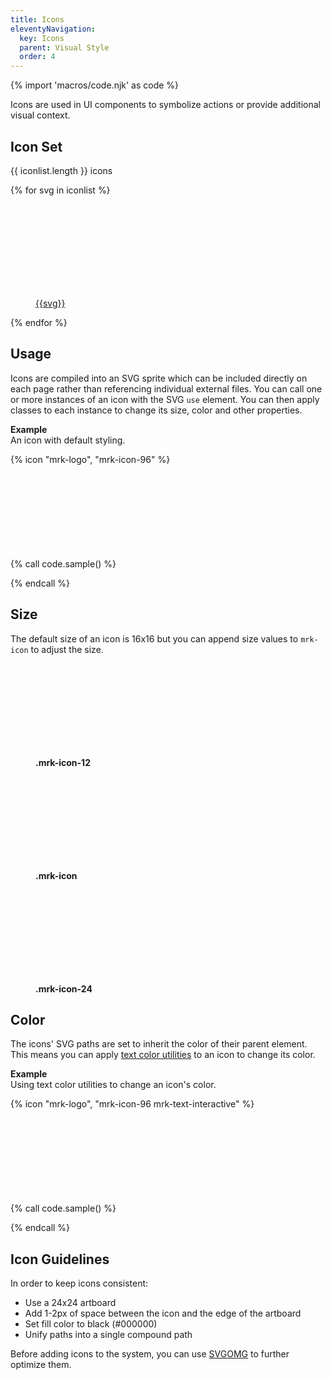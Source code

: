 ```yaml
---
title: Icons
eleventyNavigation:
  key: Icons
  parent: Visual Style
  order: 4
---
```


{% import 'macros/code.njk' as code %}

Icons are used in UI components to symbolize actions or provide additional visual context.

## Icon Set

<p>{{ iconlist.length }} icons</p>

<div class="mrk-grid" style="--grid-col-min: 150px; --gap: 12px">
{% for svg in iconlist %}
<figure class="mrk-flex">
  <svg aria-hidden="true" class="mrk-icon-24" data-icon="{{svg}}">
    <title>{{svg}}</title>
    <use xlink:href="#{{svg}}"></use>
  </svg>
  <figcaption><a href="/assets/icons/{{svg}}.svg" class="mrk-text-inherit" download>{{svg}}</a></figcaption>
</figure>
{% endfor %}
</div>

## Usage

Icons are compiled into an SVG sprite which can be included directly on each page rather than referencing individual external files. You can call one or more instances of an icon with the SVG `use` element. You can then apply classes to each instance to change its size, color and other properties.

**Example**  
An icon with default styling.

<div class="doc-example">
  {% icon "mrk-logo", "mrk-icon-96" %}
</div>

{% call code.sample() %}
<svg aria-hidden="true" class="mrk-icon-96">
  <title>mrk-logo</title>
  <use xlink:href="#mrk-logo"></use>
</svg>
{% endcall %}

## Size

The default size of an icon is 16x16 but you can append size values to `mrk-icon` to adjust the size.

<div class="mrk-grid" style="--grid-col-min: 150px; --gap: 12px">
  <figure class="mrk-flex">
    <svg aria-hidden="true" class="mrk-icon-12">
      <title>heart</title>
      <use xlink:href="#heart"></use>
    </svg>
    <figcaption><strong>.mrk-icon-12</strong></figcaption>
  </figure>
  <figure class="mrk-flex">
    <svg aria-hidden="true" class="mrk-icon">
      <title>heart</title>
      <use xlink:href="#heart"></use>
    </svg>
    <figcaption><strong>.mrk-icon</strong></figcaption>
  </figure>
  <figure class="mrk-flex">
    <svg aria-hidden="true" class="mrk-icon-24">
      <title>heart</title>
      <use xlink:href="#heart"></use>
    </svg>
    <figcaption><strong>.mrk-icon-24</strong></figcaption>
  </figure>
</div>

## Color

The icons' SVG paths are set to inherit the color of their parent element. This means you can apply [text color utilities](/utilities/color/) to an icon to change its color.

**Example**  
Using text color utilities to change an icon's color.

<div class="doc-example">
  {% icon "mrk-logo", "mrk-icon-96 mrk-text-interactive" %}
</div>

{% call code.sample() %}
<svg aria-hidden="true" class="mrk-icon-96 mrk-text-interactive">
  <title>mrk-logo</title>
  <use xlink:href="#mrk-logo"></use>
</svg>
{% endcall %}

## Icon Guidelines

In order to keep icons consistent:

* Use a 24x24 artboard
* Add 1-2px of space between the icon and the edge of the artboard
* Set fill color to black (#000000)
* Unify paths into a single compound path

Before adding icons to the system, you can use [SVGOMG](https://jakearchibald.github.io/svgomg/) to further optimize them.